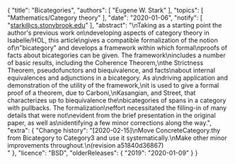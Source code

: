 {
    "title": "Bicategories",
    "authors": [
        "Eugene W. Stark"
    ],
    "topics": [
        "Mathematics/Category theory"
    ],
    "date": "2020-01-06",
    "notify": [
        "stark@cs.stonybrook.edu"
    ],
    "abstract": "\nTaking as a starting point the author's previous work on\ndeveloping aspects of category theory in Isabelle/HOL, this article\ngives a compatible formalization of the notion of\n\"bicategory\" and develops a framework within which formal\nproofs of facts about bicategories can be given.  The framework\nincludes a number of basic results, including the Coherence Theorem,\nthe Strictness Theorem, pseudofunctors and biequivalence, and facts\nabout internal equivalences and adjunctions in a bicategory.  As a\ndriving application and demonstration of the utility of the framework,\nit is used to give a formal proof of a theorem, due to Carboni,\nKasangian, and Street, that characterizes up to biequivalence the\nbicategories of spans in a category with pullbacks.  The formalization\neffort necessitated the filling-in of many details that were not\nevident from the brief presentation in the original paper, as well as\nidentifying a few minor corrections along the way.",
    "extra": {
        "Change history": "[2020-02-15]\nMove ConcreteCategory.thy from Bicategory to Category3 and use it systematically.\nMake other minor improvements throughout.\n(revision a51840d36867)<br>"
    },
    "licence": "BSD",
    "olderReleases": {
        "2019": "2020-01-09"
    }
}